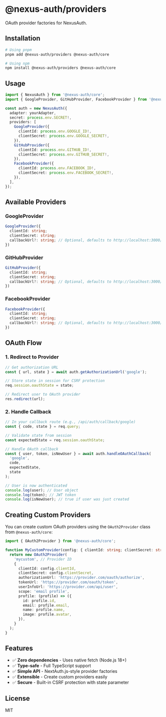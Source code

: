 # @nexus-auth/providers

OAuth provider factories for NexusAuth.

## Installation

```bash
# Using pnpm
pnpm add @nexus-auth/providers @nexus-auth/core

# Using npm
npm install @nexus-auth/providers @nexus-auth/core
```

## Usage

```typescript
import { NexusAuth } from '@nexus-auth/core';
import { GoogleProvider, GitHubProvider, FacebookProvider } from '@nexus-auth/providers';

const auth = new NexusAuth({
  adapter: yourAdapter,
  secret: process.env.SECRET!,
  providers: [
    GoogleProvider({
      clientId: process.env.GOOGLE_ID!,
      clientSecret: process.env.GOOGLE_SECRET!,
    }),
    GitHubProvider({
      clientId: process.env.GITHUB_ID!,
      clientSecret: process.env.GITHUB_SECRET!,
    }),
    FacebookProvider({
      clientId: process.env.FACEBOOK_ID!,
      clientSecret: process.env.FACEBOOK_SECRET!,
    }),
  ],
});
```

## Available Providers

### GoogleProvider

```typescript
GoogleProvider({
  clientId: string;
  clientSecret: string;
  callbackUrl?: string; // Optional, defaults to http://localhost:3000/api/auth/callback/google
})
```

### GitHubProvider

```typescript
GitHubProvider({
  clientId: string;
  clientSecret: string;
  callbackUrl?: string; // Optional, defaults to http://localhost:3000/api/auth/callback/github
})
```

### FacebookProvider

```typescript
FacebookProvider({
  clientId: string;
  clientSecret: string;
  callbackUrl?: string; // Optional, defaults to http://localhost:3000/api/auth/callback/facebook
})
```

## OAuth Flow

### 1. Redirect to Provider

```typescript
// Get authorization URL
const { url, state } = await auth.getAuthorizationUrl('google');

// Store state in session for CSRF protection
req.session.oauthState = state;

// Redirect user to OAuth provider
res.redirect(url);
```

### 2. Handle Callback

```typescript
// In your callback route (e.g., /api/auth/callback/google)
const { code, state } = req.query;

// Validate state from session
const expectedState = req.session.oauthState;

// Handle OAuth callback
const { user, token, isNewUser } = await auth.handleOAuthCallback(
  'google',
  code,
  expectedState,
  state
);

// User is now authenticated
console.log(user); // User object
console.log(token); // JWT token
console.log(isNewUser); // true if user was just created
```

## Creating Custom Providers

You can create custom OAuth providers using the `OAuth2Provider` class from `@nexus-auth/core`:

```typescript
import { OAuth2Provider } from '@nexus-auth/core';

function MyCustomProvider(config: { clientId: string; clientSecret: string }) {
  return new OAuth2Provider(
    'mycustom', // Provider ID
    {
      clientId: config.clientId,
      clientSecret: config.clientSecret,
      authorizationUrl: 'https://provider.com/oauth/authorize',
      tokenUrl: 'https://provider.com/oauth/token',
      userInfoUrl: 'https://provider.com/api/user',
      scope: 'email profile',
      profile: (profile) => ({
        id: profile.id,
        email: profile.email,
        name: profile.name,
        image: profile.avatar,
      }),
    }
  );
}
```

## Features

- ✅ **Zero dependencies** - Uses native fetch (Node.js 18+)
- ✅ **Type-safe** - Full TypeScript support
- ✅ **Simple API** - NextAuth.js-style provider factories
- ✅ **Extensible** - Create custom providers easily
- ✅ **Secure** - Built-in CSRF protection with state parameter

## License

MIT
